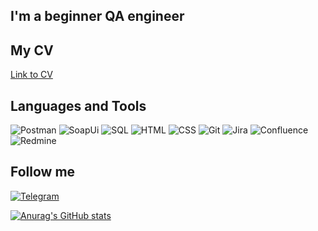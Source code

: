 ## I'm a beginner QA engineer

## My CV
[Link to CV](https://drive.google.com/file/d/176wsGSCbaMFnydvf8JBvWRxvAqojT4aH/view?usp=sharing)

## Languages and Tools
![Postman](https://img.shields.io/badge/-Postman-090909?style=for-the-badge&logo=postman)
![SoapUi](https://img.shields.io/badge/-SoapUI-090909?style=for-the-badge&logo=appveyor)
![SQL](https://img.shields.io/badge/-SQL-090909?style=for-the-badge&logo=appveyor&logoColor=3CB371)
![HTML](https://img.shields.io/badge/-HTML-090909?style=for-the-badge&logo=appveyor&logoColor=9400D3)
![CSS](https://img.shields.io/badge/-CSS-090909?style=for-the-badge&logo=appveyor&logoColor=DC143C)
![Git](https://img.shields.io/badge/-Git-090909?style=for-the-badge&logo=git)
![Jira](https://img.shields.io/badge/-Jira-090909?style=for-the-badge&logo=jira&logoColor=7B68EE)
![Confluence](https://img.shields.io/badge/-Confluence-090909?style=for-the-badge&logo=confluence&logoColor=BC8F8F)
![Redmine](https://img.shields.io/badge/-Redmine-090909?style=for-the-badge&logo=redmine&logoColor=FF0000)

## Follow me
[![Telegram](https://img.shields.io/badge/-Telegram-090909?style=for-the-badge&logo=telegram)](https://t.me/charago_isso)

[![Anurag's GitHub stats](https://github-readme-stats.vercel.app/api?username=alaisara&show_icons=true&theme=radical)](https://github.com/alaisara/github-readme-stats)